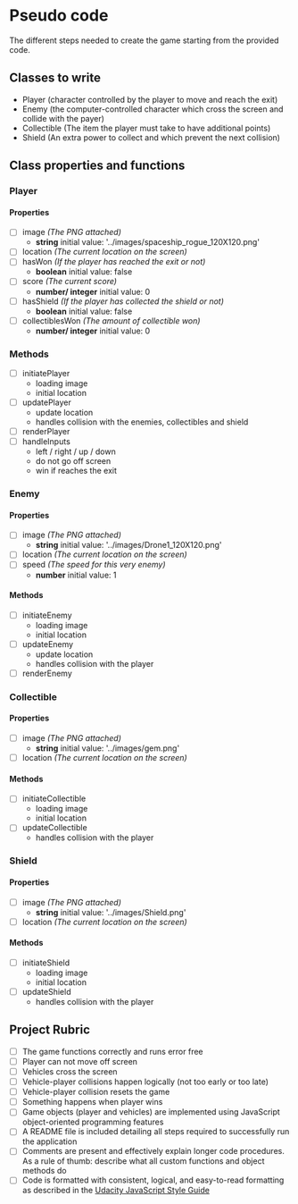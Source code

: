 # Pseudo code

The different steps needed to create the game starting from the provided code.

## Classes to write

- Player (character controlled by the player to move and reach the exit)
- Enemy (the computer-controlled character which cross the screen and collide with the payer)
- Collectible (The item the player must take to have additional points)
- Shield (An extra power to collect and which prevent the next collision)

## Class properties and functions

### Player

#### Properties
- [ ] image _(The PNG attached)_
    - **string** initial value: '../images/spaceship_rogue_120X120.png'
- [ ] location _(The current location on the screen)_
- [ ] hasWon _(If the player has reached the exit or not)_
    - **boolean** initial value: false
- [ ] score _(The current score)_
    - **number/ integer** initial value: 0
- [ ] hasShield _(If the player has collected the shield or not)_
    - **boolean** initial value: false
- [ ] collectiblesWon _(The amount of collectible won)_
    - **number/ integer** initial value: 0

### Methods

- [ ] initiatePlayer
    - loading image
    - initial location
- [ ] updatePlayer
    - update location
    - handles collision with the enemies, collectibles and shield
- [ ] renderPlayer
- [ ] handleInputs
    - left / right / up / down
    - do not go off screen
    - win if reaches the exit

### Enemy

#### Properties
- [ ] image _(The PNG attached)_
    - **string** initial value: '../images/Drone1_120X120.png'
- [ ] location _(The current location on the screen)_
- [ ] speed _(The speed for this very enemy)_
    - **number** initial value: 1

#### Methods
- [ ] initiateEnemy
    - loading image
    - initial location
- [ ] updateEnemy
    - update location
    - handles collision with the player
- [ ] renderEnemy

### Collectible

#### Properties
- [ ] image _(The PNG attached)_
    - **string** initial value: '../images/gem.png'
- [ ] location _(The current location on the screen)_

#### Methods
- [ ] initiateCollectible
    - loading image
    - initial location
- [ ] updateCollectible
    - handles collision with the player

### Shield

#### Properties
- [ ] image _(The PNG attached)_
    - **string** initial value: '../images/Shield.png'
- [ ] location _(The current location on the screen)_

#### Methods
- [ ] initiateShield
    - loading image
    - initial location
- [ ] updateShield
    - handles collision with the player

## Project Rubric
- [ ] The game functions correctly and runs error free
- [ ] Player can not move off screen
- [ ] Vehicles cross the screen
- [ ] Vehicle-player collisions happen logically (not too early or too late)
- [ ] Vehicle-player collision resets the game
- [ ] Something happens when player wins
- [ ] Game objects (player and vehicles) are implemented using JavaScript object-oriented programming features
- [ ] A README file is included detailing all steps required to successfully run the application
- [ ] Comments are present and effectively explain longer code procedures. As a rule of thumb: describe what all custom functions and object methods do
- [ ] Code is formatted with consistent, logical, and easy-to-read formatting as described in the [Udacity JavaScript Style Guide](http://udacity.github.io/frontend-nanodegree-styleguide/javascript.html)
